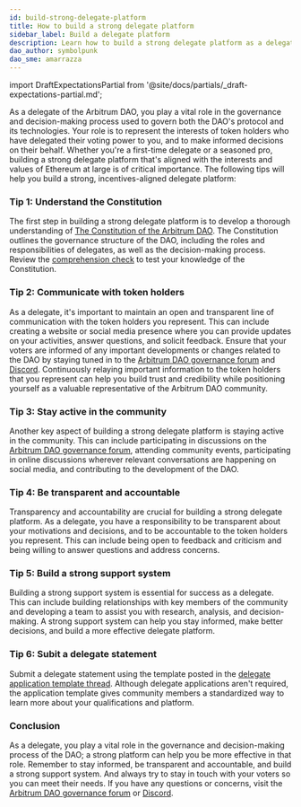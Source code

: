 ```yaml
---
id: build-strong-delegate-platform
title: How to build a strong delegate platform
sidebar_label: Build a delegate platform
description: Learn how to build a strong delegate platform as a delegate of the Arbitrum DAO.
dao_author: symbolpunk
dao_sme: amarrazza
---
```


import DraftExpectationsPartial from '@site/docs/partials/_draft-expectations-partial.md'; 

<DraftExpectationsPartial />

As a delegate of the Arbitrum DAO, you play a vital role in the governance and decision-making process used to govern both the DAO's protocol and its technologies. Your role is to represent the interests of token holders who have delegated their voting power to you, and to make informed decisions on their behalf. Whether you're a first-time delegate or a seasoned pro, building a strong delegate platform that's aligned with the interests and values of Ethereum at large is of critical importance. The following tips will help you build a strong, incentives-aligned delegate platform:


### Tip 1: Understand the Constitution

The first step in building a strong delegate platform is to develop a thorough understanding of [The Constitution of the Arbitrum DAO](../dao-constitution). The Constitution outlines the governance structure of the DAO, including the roles and responsibilities of delegates, as well as the decision-making process. Review the [comprehension check](../dao-comprehension-check.md) to test your knowledge of the Constitution.

### Tip 2: Communicate with token holders

As a delegate, it's important to maintain an open and transparent line of communication with the token holders you represent. This can include creating a website or social media presence where you can provide updates on your activities, answer questions, and solicit feedback. Ensure that your voters are informed of any important developments or changes related to the DAO by staying tuned in to the [Arbitrum DAO governance forum](https://forum.arbitrum.foundation/) and [Discord](https://www.discord.gg/arbitrum). Continuously relaying important information to the token holders that you represent can help you build trust and credibility while positioning yourself as a valuable representative of the Arbitrum DAO community.

### Tip 3: Stay active in the community

Another key aspect of building a strong delegate platform is staying active in the community. This can include participating in discussions on the [Arbitrum DAO governance forum](https://forum.arbitrum.foundation/), attending community events, participating in online discussions wherever relevant conversations are happening on social media, and contributing to the development of the DAO.

### Tip 4: Be transparent and accountable

Transparency and accountability are crucial for building a strong delegate platform. As a delegate, you have a responsibility to be transparent about your motivations and decisions, and to be accountable to the token holders you represent. This can include being open to feedback and criticism and being willing to answer questions and address concerns.

### Tip 5: Build a strong support system

Building a strong support system is essential for success as a delegate. This can include building relationships with key members of the community and developing a team to assist you with research, analysis, and decision-making. A strong support system can help you stay informed, make better decisions, and build a more effective delegate platform.

### Tip 6: Subit a delegate statement

Submit a delegate statement using the template posted in the [delegate application template thread](https://forum.arbitrum.foundation/t/delegate-statement-template). Although delegate applications aren't required, the application template gives community members a standardized way to learn more about your qualifications and platform.

### Conclusion

As a delegate, you play a vital role in the governance and decision-making process of the DAO; a strong platform can help you be more effective in that role. Remember to stay informed, be transparent and accountable, and build a strong support system. And always try to stay in touch with your voters so you can meet their needs. If you have any questions or concerns, visit the [Arbitrum DAO governance forum](https://forum.arbitrum.foundation/) or [Discord](https://www.discord.gg/arbitrum).